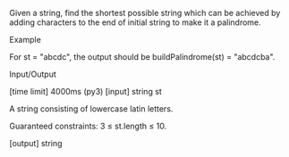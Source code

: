 Given a string, find the shortest possible string which can be achieved by adding characters to the end of initial string to make it a palindrome.

Example

For st = "abcdc", the output should be
buildPalindrome(st) = "abcdcba".

Input/Output

[time limit] 4000ms (py3)
[input] string st

A string consisting of lowercase latin letters.

Guaranteed constraints:
3 ≤ st.length ≤ 10.

[output] string
